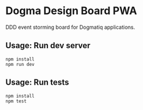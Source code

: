 # Dogma Design Board PWA

DDD event storming board for Dogmatiq applications.

## Usage: Run dev server

```shell
npm install
npm run dev
```

## Usage: Run tests

```shell
npm install
npm test
```
